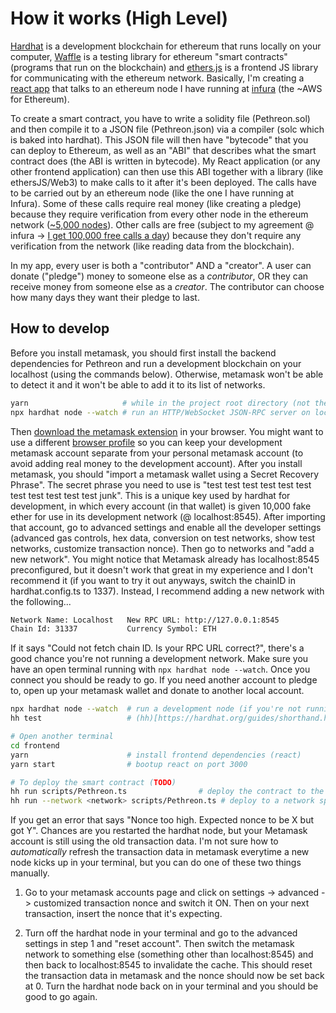 # How it works (High Level)

[Hardhat](https://hardhat.org/getting-started/) is a development blockchain for ethereum that runs locally on your computer, [Waffle](https://ethereum-waffle.readthedocs.io/en/latest/index.html) is a testing library for ethereum "smart contracts" (programs that run on the blockchain) and [ethers.js](https://docs.ethers.io/v5/getting-started/) is a frontend JS library for communicating with the ethereum network. Basically, I'm creating a [react app](https://reactjs.org/) that talks to an ethereum node I have running at [infura](https://infura.io/) (the ~AWS for Ethereum).

To create a smart contract, you have to write a solidity file (Pethreon.sol) and then compile it to a JSON file (Pethreon.json) via a compiler (solc which is baked into hardhat). This JSON file will then have "bytecode" that you can deploy to Ethereum, as well as an "ABI" that describes what the smart contract does (the ABI is written in bytecode). My React application (or any other frontend application) can then use this ABI together with a library (like ethersJS/Web3) to make calls to it after it's been deployed. The calls have to be carried out by an ethereum node (like the one I have running at Infura). Some of these calls require real money (like creating a pledge) because they require verification from every other node in the ethereum network ([~5,000 nodes](https://www.ethernodes.org/history)). Other calls are free (subject to my agreement @ infura -> [I get 100,000 free calls a day](https://infura.io/pricing)) because they don't require any verification from the network (like reading data from the blockchain).

In my app, every user is both a "contributor" AND a "creator". A user can donate ("pledge") money to someone else as a _contributor_, OR they can receive money from someone else as a _creator_. The contributor can choose how many days they want their pledge to last.

## How to develop

Before you install metamask, you should first install the backend dependencies for Pethreon and run a development blockchain on your localhost (using the commands below). Otherwise, metamask won't be able to detect it and it won't be able to add it to its list of networks.

```bash
yarn                     # while in the project root directory (not the frontend root directory)
npx hardhat node --watch # run an HTTP/WebSocket JSON-RPC server on localhost:8545 (dev blockchain)
```

Then [download the metamask extension](https://metamask.io/) in your browser. You might want to use a different [browser profile](https://youtu.be/Ik8-xn4DyCo?t=15) so you can keep your development metamask account separate from your personal metamask account (to avoid adding real money to the development account). After you install metamask, you should "import a metamask wallet using a Secret Recovery Phrase". The secret phrase you need to use is "test test test test test test test test test test test junk". This is a unique key used by hardhat for development, in which every account (in that wallet) is given 10,000 fake ether for use in its development network (@ localhost:8545). After importing that account, go to advanced settings and enable all the developer settings (advanced gas controls, hex data, conversion on test networks, show test networks, customize transaction nonce). Then go to networks and "add a new network". You might notice that Metamask already has localhost:8545 preconfigured, but it doesn't work that great in my experience and I don't recommend it (if you want to try it out anyways, switch the chainID in hardhat.config.ts to 1337). Instead, I recommend adding a new network with the following...

```bash
Network Name: Localhost   New RPC URL: http://127.0.0.1:8545
Chain Id: 31337           Currency Symbol: ETH
```

If it says "Could not fetch chain ID. Is your RPC URL correct?", there's a good chance you're not running a development network. Make sure you have an open terminal running with `npx hardhat node --watch`. Once you connect you should be ready to go. If you need another account to pledge to, open up your metamask wallet and donate to another local account.

```bash
npx hardhat node --watch  # run a development node (if you're not running one already)
hh test                   # (hh)[https://hardhat.org/guides/shorthand.html] is a shorthand for npx hardhat 

# Open another terminal
cd frontend
yarn                      # install frontend dependencies (react)
yarn start                # bootup react on port 3000

# To deploy the smart contract (TODO)
hh run scripts/Pethreon.ts                # deploy the contract to the ethereum provider
hh run --network <network> scripts/Pethreon.ts # deploy to a network specified in hardhat.config.ts
```

If you get an error that says "Nonce too high. Expected nonce to be X but got Y". Chances are you restarted the hardhat node, but your Metamask account is still using the old transaction data. I'm not sure how to _automatically_ refresh the transaction data in metamask everytime a new node kicks up in your terminal, but you can do one of these two things manually.

1. Go to your metamask accounts page and click on settings -> advanced -> customized transaction nonce and switch it ON. Then on your next transaction, insert the nonce that it's expecting.

2. Turn off the hardhat node in your terminal and go to the advanced settings in step 1 and "reset account". Then switch the metamask network to something else (something other than localhost:8545) and then back to localhost:8545 to invalidate the cache. This should reset the transaction data in metamask and the nonce should now be set back at 0. Turn the hardhat node back on in your terminal and you should be good to go again.
